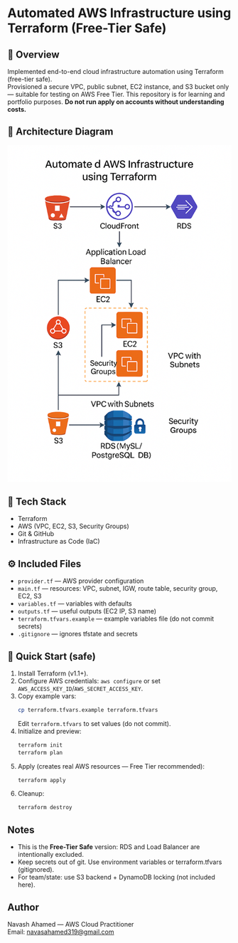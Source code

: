 # Automated AWS Infrastructure using Terraform (Free-Tier Safe)

## 📘 Overview
Implemented end-to-end cloud infrastructure automation using Terraform (free-tier safe).  
Provisioned a secure VPC, public subnet, EC2 instance, and S3 bucket only — suitable for testing on AWS Free Tier.
This repository is for learning and portfolio purposes. **Do not run apply on accounts without understanding costs.**

## 🧠 Architecture Diagram
![AWS Architecture Diagram](design/aws-architecture-diagram34.png)

## 🧩 Tech Stack
- Terraform  
- AWS (VPC, EC2, S3, Security Groups)  
- Git & GitHub  
- Infrastructure as Code (IaC)

## ⚙️ Included Files
- `provider.tf` — AWS provider configuration  
- `main.tf` — resources: VPC, subnet, IGW, route table, security group, EC2, S3  
- `variables.tf` — variables with defaults  
- `outputs.tf` — useful outputs (EC2 IP, S3 name)  
- `terraform.tfvars.example` — example variables file (do not commit secrets)  
- `.gitignore` — ignores tfstate and secrets

## 🚀 Quick Start (safe)
1. Install Terraform (v1.1+).  
2. Configure AWS credentials: `aws configure` or set `AWS_ACCESS_KEY_ID`/`AWS_SECRET_ACCESS_KEY`.  
3. Copy example vars:
   ```bash
   cp terraform.tfvars.example terraform.tfvars
   ```
   Edit `terraform.tfvars` to set values (do not commit).
4. Initialize and preview:
   ```bash
   terraform init
   terraform plan
   ```
5. Apply (creates real AWS resources — Free Tier recommended):
   ```bash
   terraform apply
   ```
6. Cleanup:
   ```bash
   terraform destroy
   ```

## Notes
- This is the **Free-Tier Safe** version: RDS and Load Balancer are intentionally excluded.
- Keep secrets out of git. Use environment variables or terraform.tfvars (gitignored).
- For team/state: use S3 backend + DynamoDB locking (not included here).

## Author
Navash Ahamed — AWS Cloud Practitioner  
Email: navasahamed319@gmail.com
